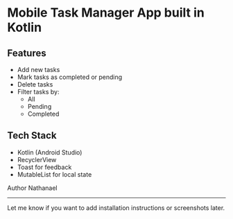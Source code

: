 # Mobile Task Manager App built in Kotlin

## Features

- Add new tasks
- Mark tasks as completed or pending
- Delete tasks
- Filter tasks by:
  - All
  - Pending
  - Completed

## Tech Stack

- Kotlin (Android Studio)
- RecyclerView
- Toast for feedback
- MutableList for local state

Author
Nathanael

---

Let me know if you want to add installation instructions or screenshots later.


